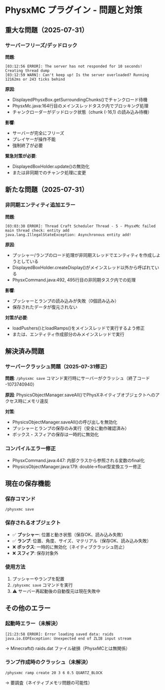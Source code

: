 # PhysxMC プラグイン - 問題と対策

## 重大な問題（2025-07-31）

### サーバーフリーズ/デッドロック
**問題**: 
```
[03:12:56 ERROR]: The server has not responded for 10 seconds! Creating thread dump
[03:12:59 WARN]: Can't keep up! Is the server overloaded? Running 12162ms or 243 ticks behind
```

**原因**: 
- DisplayedPhysxBox.getSurroundingChunks()でチャンクロード待機
- PhysxMc.java:164行目のメインスレッドタスク内でブロッキング処理
- チャンクローダーがデッドロック状態（chunk (-16,1) の読み込み待機）

**影響**: 
- サーバーが完全にフリーズ
- プレイヤーが操作不能
- 強制終了が必要

**緊急対策が必要**: 
- DisplayedBoxHolder.update()の無効化
- または非同期でのチャンク処理に変更

## 新たな問題（2025-07-31）

### 非同期エンティティ追加エラー
**問題**: 
```
[03:03:30 ERROR]: Thread Craft Scheduler Thread - 5 - PhysxMc failed main thread check: entity add
java.lang.IllegalStateException: Asynchronous entity add!
```

**原因**: 
- プッシャー/ランプのロード処理が非同期スレッドでエンティティを作成しようとしている
- DisplayedBoxHolder.createDisplay()がメインスレッド以外から呼ばれている
- PhysxCommand.java:492, 495行目の非同期タスク内での処理

**影響**: 
- プッシャーとランプの読み込みが失敗（0個読み込み）
- 保存されたデータが復元されない

**対策が必要**: 
- loadPushers()とloadRamps()をメインスレッドで実行するよう修正
- または、エンティティ作成部分のみメインスレッドで実行

## 解決済み問題

### サーバークラッシュ問題（2025-07-31修正）
**問題**: `/physxmc save` コマンド実行時にサーバーがクラッシュ（終了コード -1073740940）

**原因**: PhysicsObjectManager.saveAll()でPhysXネイティブオブジェクトへのアクセス時にメモリ違反

**対策**: 
- PhysicsObjectManager.saveAll()の呼び出しを無効化
- プッシャーとランプの保存のみ実行（安全に動作確認済み）
- ボックス・スフィアの保存は一時的に無効化

### コンパイルエラー修正
- PhysxCommand.java:447: 内部クラスから参照される変数のfinal化
- PhysicsObjectManager.java:179: double→float型変換エラー修正

## 現在の保存機能

### 保存コマンド
```
/physxmc save
```

### 保存されるオブジェクト
- ✅ **プッシャー**: 位置と動き状態（保存OK、読み込み失敗）
- ✅ **ランプ**: 位置、角度、サイズ、マテリアル（保存OK、読み込み失敗）
- ❌ **ボックス**: 一時的に無効化（ネイティブクラッシュ防止）
- ❌ **スフィア**: 保存対象外

### 使用方法
1. プッシャーやランプを配置
2. `/physxmc save` コマンドを実行
3. ⚠️ サーバー再起動後の自動復元は現在失敗中

## その他のエラー

### 起動時エラー（未解決）
```
[21:23:58 ERROR]: Error loading saved data: raids
java.io.EOFException: Unexpected end of ZLIB input stream
```
→ Minecraftの raids.dat ファイル破損（PhysxMCとは無関係）

### ランプ作成時のクラッシュ（未解決）
```
/physxmc ramp create 20 3 6 0.5 QUARTZ_BLOCK
```
→ 要調査（ネイティブメモリ問題の可能性）